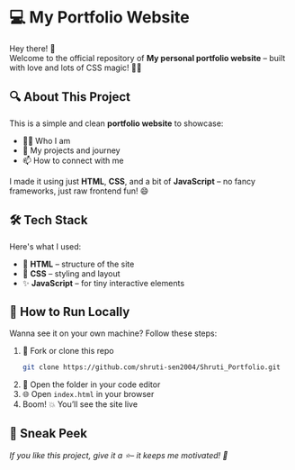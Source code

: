 # 💻 My Portfolio Website 

Hey there! 👋  
Welcome to the official repository of **My personal portfolio website** – built with love and lots of CSS magic! 🎨✨

## 🔍 About This Project

This is a simple and clean **portfolio website** to showcase:

- 🧑‍💻 Who I am  
- 💼 My projects and journey 
- 📫 How to connect with me  

I made it using just **HTML**, **CSS**, and a bit of **JavaScript** – no fancy frameworks, just raw frontend fun! 😄

## 🛠️ Tech Stack

Here's what I used:

- 🧱 **HTML** – structure of the site  
- 🎨 **CSS** – styling and layout  
- ✨ **JavaScript** – for tiny interactive elements

## 🚀 How to Run Locally

Wanna see it on your own machine? Follow these steps:

1. 🍴 Fork or clone this repo  
   ```bash
   git clone https://github.com/shruti-sen2004/Shruti_Portfolio.git
2. 📂 Open the folder in your code editor
3. 🌐 Open `index.html` in your browser
4. Boom! 💥 You’ll see the site live

## 📸 Sneak Peek

*If you like this project, give it a ⭐– it keeps me motivated! 💖*



